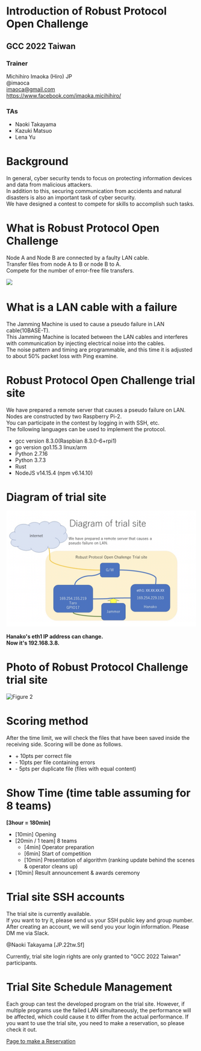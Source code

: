 # Introduction of Robust Protocol Open Challenge

## GCC 2022 Taiwan  

### Trainer

Michihiro Imaoka (Hiro) JP  
@imaoca  
imaoca@gmail.com  
https://www.facebook.com/imaoka.micihihiro/

### TAs

- Naoki Takayama  
- Kazuki Matsuo  
- Lena Yu

# Background

In general, cyber security tends to focus on protecting information devices and data from malicious attackers.  
In addition to this, securing communication from accidents and natural disasters is also an important task of cyber security.  
We have designed a contest to compete for skills to accomplish such tasks.  

# What is Robust Protocol Open Challenge

Node A and Node B are connected by a faulty LAN cable.  
Transfer files from node A to B or node B to A.  
Compete for the number of error-free file transfers.  

![](img/fig1.png) 

# What is a LAN cable with a failure

The Jamming Machine is used to cause a pseudo failure in LAN cable(10BASE-T).  
This Jamming Machine is located between the LAN cables and interferes with communication by injecting electrical noise into the cables.  
The noise pattern and timing are programmable, and this time it is adjusted to about 50% packet loss with Ping examine.  

# Robust Protocol Open Challenge trial site

We have prepared a remote server that causes a pseudo failure on LAN.   
Nodes are constructed by two Raspberry Pi-2.  
You can participate in the contest by logging in with SSH, etc.  
The following languages can be used to implement the protocol.  

- gcc version 8.3.0(Raspbian 8.3.0-6+rpi1)  
- go version go1.15.3 linux/arm  
- Python 2.7.16  
- Python 3.7.3  
- Rust  
- NodeJS v14.15.4 (npm v6.14.10)

# Diagram of trial site

![Figure 4](img/fig4_new.png) 

**Hanako's eth1 IP address can change.  
Now it's 192.168.3.8.**

# Photo of Robust Protocol Challenge trial site

![Figure 2](img/fig2.png)

# Scoring method

After the time limit, we will check the files that have been saved inside the receiving side. Scoring will be done as follows.  
  
- \+ 10pts per correct file  
- \- 10pts per file containing errors  
- \- 5pts per duplicate file (files with equal content)  

# Show Time (time table assuming for 8 teams)

**[3hour = 180min]** 

- [10min] Opening  
- [20min / 1 team] 8 teams  
  - [4min] Operator preparation  
  - [6min] Start of competition  
  - [10min] Presentation of algorithm (ranking update behind the scenes & operator cleans up)    
- [10min] Result announcement & awards ceremony

# Trial site SSH accounts

The trial site is currently available.  
If you want to try it, please send us your SSH public key and group number.   
After creating an account, we will send you your login information. Please DM me via Slack.  
  
@Naoki Takayama [JP.22tw.Sf]
 
Currently, trial site login rights are only granted to "GCC 2022 Taiwan" participants.

# Trial Site Schedule Management

Each group can test the developed program on the trial site. 
However, if multiple programs use the failed LAN simultaneously, the performance will be affected, which could cause it to differ from the actual performance.
If you want to use the trial site, you need to make a reservation, so please check it out.  

[Page to make a Reservation](https://calendly.com/rpoc)  
